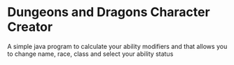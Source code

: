 # Dungeons and Dragons Character Creator

A simple java program to calculate your ability modifiers and that allows you to change name, race, class and select your ability status
